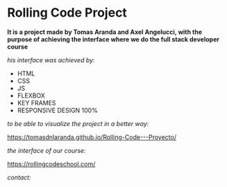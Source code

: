 # Rolling Code Project
**It is a project made by Tomas Aranda and Axel Angelucci, with the purpose of achieving the interface where we do the full stack developer course**

_his interface was achieved by:_

- HTML
- CSS
- JS
- FLEXBOX
- KEY FRAMES
- RESPONSIVE DESIGN 100%
 
_to be able to visualize the project in a better way:_

https://tomasdnlaranda.github.io/Rolling-Code---Proyecto/

_the interface of our course:_

https://rollingcodeschool.com/

_contact:_
